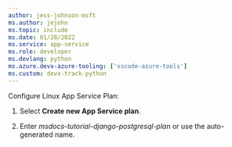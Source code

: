 ```yaml
---
author: jess-johnson-msft
ms.author: jejohn
ms.topic: include
ms.date: 01/28/2022
ms.service: app-service
ms.role: developer
ms.devlang: python
ms.azure.devx-azure-tooling: ['vscode-azure-tools']
ms.custom: devx-track-python
---
```


Configure Linux App Service Plan:

1. Select **Create new App Service plan**.

1. Enter *msdocs-tutorial-django-postgresql-plan* or use the auto-generated name.
